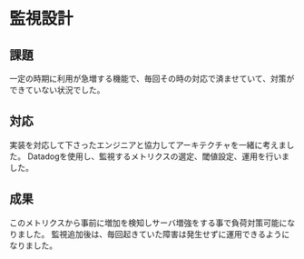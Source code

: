 # 監視設計
## 課題
一定の時期に利用が急増する機能で、毎回その時の対応で済ませていて、対策ができていない状況でした。

## 対応
実装を対応して下さったエンジニアと協力してアーキテクチャを一緒に考えました。
Datadogを使用し、監視するメトリクスの選定、閾値設定、運用を行いました。

## 成果
このメトリクスから事前に増加を検知しサーバ増強をする事で負荷対策可能になりました。
監視追加後は、毎回起きていた障害は発生せずに運用できるようになりました。